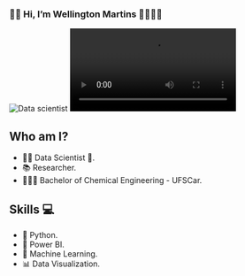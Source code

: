 ### 👋🏿 Hi, I’m Wellington Martins 👨🏾‍💻🚀

![Data scientist](https://user-images.githubusercontent.com/68854093/113780351-7811df80-9705-11eb-92cc-f723fb3a17d5.gif)
![LogoGit](https://github.com/WellingtonMartinsSantos/WellingtonMartinsSantos/blob/2396cab2631245ee42bbebb5a43896783707f836/LogoGit.mp4)
## Who am I?
- ✍🏿 Data Scientist 🥰.
- 📚 Researcher.
- 👨🏽‍🎓 Bachelor of Chemical Engineering - UFSCar.

## Skills 💻
- 🐍 Python.
- 🧮 Power BI.
- 🔮 Machine Learning.
- 📊 Data Visualization.
<!---
wellingtonm19/wellingtonm19 is a ✨ special ✨ repository because its `README.md` (this file) appears on your GitHub profile.
You can click the Preview link to take a look at your changes.
--->
